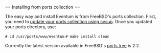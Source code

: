 == Installing from ports collection ==

The easy way and install Eventum is from FreeBSD's ports collection.
First, you need to [update your ports collection using
cvsup](http://www.freebsd.org/doc/en_US.ISO8859-1/books/handbook/cvsup.html).
Once you updated your ports directory, use:

`# cd /usr/ports/www/eventum`
`# make install clean`

Currently the latest version available in FreeBSD's [ports
tree](http://www.freshports.org/www/eventum/) is 2.2.